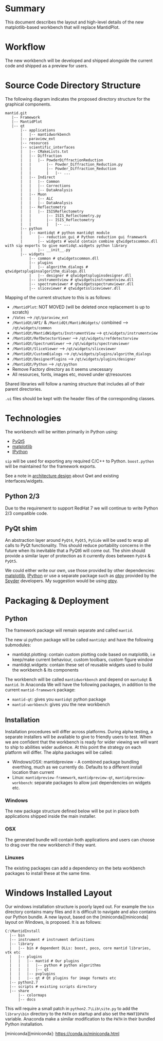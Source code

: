 Summary
=======

This document describes the layout and high-level details of the new matplotlib-based workbench that will replace MantidPlot.

Workflow
========

The new workbench will be developed and shipped alongside the current code and shipped as a preview for users.

Source Code Directory Structure
===============================

The following diagram indicates the proposed directory structure for the graphical components.

```
mantid.git
   |-- Framework
   |-- MantidPlot
   |-- qt
       |-- applications
       |   |-- mantidworkbench
       |-- paraview_ext
       |-- resources
       |-- scientific_interfaces
       |   |-- CMakeLists.txt
       |   |-- Diffraction
       |   |   |-- PowderDiffractionReduction
       |   |       |-- Powder_Diffraction_Reduction.py
       |   |       |-- Powder_Diffraction_Reduction
       |   |       |   |-- ...
       |   |-- Indirect
       |   |   |-- Common
       |   |   |-- Corrections
       |   |   |-- DataAnalysis
       |   |-- Muon
       |   |   |-- ALC
       |   |   |-- DataAnalysis
       |   |-- Reflectometry
       |   |   |-- ISISReflectometry
       |   |       |-- ISIS_Reflectometry.py
       |   |       |-- ISIS_Reflectometry
       |   |       |   |-- ...
       |-- python
       |   |-- mantidqt # python mantidqt module
       |       |-- reduction_gui # Python reduction gui framework
       |       |-- widgets # would contain combine qtwidgetscommon.dll with sip exports to give mantidqt.widgets python library
       |       |-- __init__.py
       |-- widgets
           |-- common # qtwidgetscommon.dll
           |-- plugins
           |   |-- algorithm_dialogs # qtwidgetspluginsalgorithm_dialogs.dll
           |   |-- designer # qtwidgetspluginsdesigner.dll
           |-- instrumentview # qtwidgetsinstrumentview.dll
           |-- spectrumviewer # qtwidgetsspectrumviewer.dll
           |-- sliceviewer # qtwidgetssliceviewer.dll
```

Mapping of the current structure to this is as follows:

 - `/MantidPlot`: NOT MOVED (will be deleted once replacement is up to scratch)
 - `/Vates` --> `/qt/paraview_ext`
 - `/MantidQt/API/` & `/MantidQt/MantidWidgets/` combined --> `/qt/widgets/common`
 - `/MantidQt/MantidWidgets/InstrumentView` --> `qt/widgets/instrumentview`
 - `/MantidQt/RefDetectorViewer` --> `/qt/widgets/refdetectorview`
 - `/MantidQt/SpectrumViewer` --> `/qt/widgets/spectrumviewer`
 - `/MantidQt/SliceViewer` --> `/qt/widgets/sliceviewer`
 - `/MantidQt/CustomDialogs` --> `/qt/widgets/plugins/algorithm_dialogs`
 - `/MantidQt/DesignerPlugins` --> `/qt/widgets/plugins/designer`
 - `/MantidQt/Python` --> `/qt/python`
 - Remove Factory directory as it seems unecessary
 - All resources, fonts, images etc, moved under qt/resources

Shared libraries will follow a naming structure that includes all of their parent directories.

`.ui` files should be kept with the header files of the corresponding classes.

Technologies
============

The workbench will be written primarily in Python using:

 - [PyQt5][PyQt5]
 - [matplotlib][matplotlib_org]
 - [IPython][IPython]

`sip` will be used for exporting any required C/C++ to Python. `boost.python` will be maintained for the framework exports.

See a note in [architecture design](design-arch.md) about Qwt and existing interfaces/widgets.

Python 2/3
----------

Due to the requirement to support RedHat 7 we will continue to write Python 2/3 compatible code.

PyQt shim
----------

An abstraction layer around `PyQt4`, `PyQt5`, `PySide` will be used to wrap all calls to PyQt functionality. This should reduce
portability concerns in the future when its inevitable that a PyQt6 will come out. The shim should provide a similar layer
of protection as it currently does between `PyQt4` & `PyQt5`.

We could either write our own, use those provided by other dependencies: [matplotlib][matplotlib_qtcompat], [IPython][IPython] or
use a separate package such as [qtpy][qtpy] provided by the [Spyder][Spyder] developers. My suggestion would be using [qtpy][qtpy].

Packaging & Deployment
======================

Python
------

The framework package will remain separate and called `mantid`.

The new ui python package will be called `mantidqt` and have the following submodules:

 - mantidqt.plotting: contain custom plotting code based on matplotlib, i.e keep/make current behaviour, custom toolbars, custom figure window
 - mantidqt.widgets: contain these set of reusable widgets used to build the workbench & its components

The workbench will be called `mantidworkbench` and depend on `mantudqt` & `mantid`. In Anaconda We will have the following packages, in addition to the current `mantid-framework` package:

 - `mantid-qt`: gives you `mantidqt` python package
 - `mantid-workbench`: gives you the new workbench

Installation
------------

Installation procedures will differ across platforms. During alpha testing, a separate installers will be available to give to friendly users to test. When we are confident that the workbench is ready for wider
viewing we will want to ship to abilities wider audience. At this point the strategy on each platform will differ. The alpha packages will be called:

* Windows/OSX: mantidpreview - A combined package bundling everthing, much as we currently do. Defaults to a different install location than current
* Linux: `mantidpreview-framework`, `mantidpreview-qt`, `mantidpreview-workbench`: separate packages to allow just dependencies on widgets etc.

### Windows

The new package structure defined below will be put in place both applications shipped inside the main installer.

### OSX

The generated bundle will contain both applications and users can choose to drag over the new workbench if they want.


### Linuxes

The existing packages can add a dependency on the beta workbench packages to install these at the same time.


Windows Installed Layout
========================

Our windows installation structure is poorly layed out. For example the `bin` directory contains many files and it is difficult to navigate and also contains our Python bundle. A new layout, based on the
[miniconda][miniconda] layout on Windows, is proposed. It is as follows:

```
C:\MantidInstall
  |-- bin
  |-- instrument # instrument definitions
  |-- library
  |   |-- bin # dependent DLLs: boost, poco, core mantid libraries, vtk etc
  |   |-- plugins
  |   |   |-- mantid # Our plugins
  |   |   |   |-- python # python algorithms
  |   |   |   |-- qt
  |   |   |-- pvplugins
  |   |   |-- qt # Qt plugins for image formats etc
  |-- python2.7
  |-- scripts # existing scripts directory
  |-- share
      |-- colormaps
      |-- docs
```

This will require a small patch in `python2.7\Lib\site.py` to add the `library\bin` directory to the `PATH` on startup and also set the `MANTIDPATH` variable.
Anaconda make a similar modification to the `PATH` in their bundled Python installation.


<!-- Link Definitions -->

[mantidrepo]: https://www.github.com/mantidproject/mantid
[matplotlib_org]: https://matplotlib.org/
[matplotlib_qtcompat]: https://github.com/matplotlib/matplotlib/blob/master/lib/matplotlib/backends/qt_compat.py
[PyQt5]:https://riverbankcomputing.com/software/pyqt/download5
[IPython]: https://ipython.org/
[qtpy]: https://pypi.python.org/pypi/QtPy
[Spyder]: https://github.com/spyder-ide/spyder
[Nsis]: http://nsis.sourceforge.net/Main_Page
[QtInstallerFramework]: http://doc.qt.io/qtinstallerframework/
[miniconda][miniconda]: https://conda.io/miniconda.html
